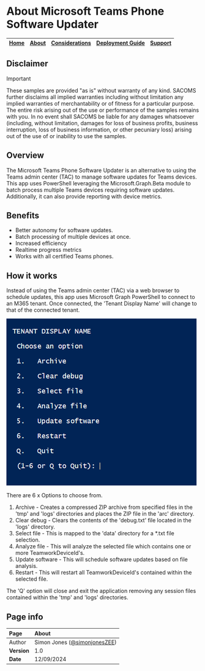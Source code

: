 # About Microsoft Teams Phone Software Updater

| [Home](README.md) | [About](about.md) | [Considerations](considerations.md) | [Deployment Guide](deployment.md) | [Support](support.md) | 
| --- | --- | --- | --- | --- |

## Disclaimer
> [!IMPORTANT]
> These samples are provided "as is" without warranty of any kind. SACOMS further disclaims all implied warranties including without limitation any implied warranties of merchantability or of fitness for a particular purpose. The entire risk arising out of the use or performance of the samples remains with you. In no event shall SACOMS be liable for any damages whatsoever (including, without limitation, damages for loss of business profits, business interruption, loss of business information, or other pecuniary loss) arising out of the use of or inability to use the samples.

## Overview
The Microsoft Teams Phone Software Updater is an alternative to using the Teams admin center (TAC) to manage software updates for Teams devices. This app uses PowerShell leveraging the Microsoft.Graph.Beta module to batch process multiple Teams devices requiring software updates. Additionally, it can also provide reporting with device metrics.

## Benefits
* Better autonomy for software updates.
* Batch processing of multiple devices at once.
* Increased efficiency
* Realtime progress metrics
* Works with all certified Teams phones.
  
## How it works
Instead of using the Teams admin center (TAC) via a web browser to schedule updates, this app uses Microsoft Graph PowerShell to connect to an M365 tenant.
Once connected, the 'Tenant Display Name' will change to that of the connected tenant.

![image](https://github.com/SimonJonesZEE/MicrosoftTeamsPhone-SoftwareUpdater/blob/main/assets/options-menu-gui.png)

There are 6 x Options to choose from.
1. Archive - Creates a compressed ZIP archive from specified files in the 'tmp' and 'logs' directories and places the ZIP file in the 'arc' directory.
2. Clear debug - Clears the contents of the 'debug.txt' file located in the 'logs' directory.
3. Select file - This is mapped to the 'data' directory for a *.txt file selection.
4. Analyze file - This will analyze the selected file which contains one or more TeamworkDeviceId's.
5. Update software - This will schedule software updates based on file analysis.
6. Restart - This will restart all TeamworkDeviceId's contained within the selected file.

The 'Q' option will close and exit the application removing any session files contained within the 'tmp' and 'logs' directories.
   
## Page info

| Page | About |
| :--- | :--- |
| Author | Simon Jones ([@simonjonesZEE](https://github.com/simonjonesZEE)) |
| **Version** | 1.0 |
| **Date** | 12/09/2024 |
